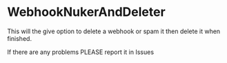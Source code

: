 # WebhookNukerAndDeleter

This will the give option to delete a webhook or spam it then delete it when finished.



If there are any problems PLEASE report it in Issues
